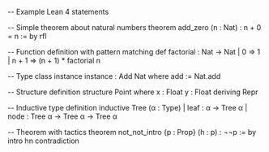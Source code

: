 -- Example Lean 4 statements

-- Simple theorem about natural numbers
theorem add_zero (n : Nat) : n + 0 = n := by
  rfl

-- Function definition with pattern matching
def factorial : Nat → Nat
  | 0 => 1
  | n + 1 => (n + 1) * factorial n

-- Type class instance
instance : Add Nat where
  add := Nat.add

-- Structure definition
structure Point where
  x : Float
  y : Float
  deriving Repr

-- Inductive type definition
inductive Tree (α : Type)
  | leaf : α → Tree α
  | node : Tree α → Tree α → Tree α

-- Theorem with tactics
theorem not_not_intro {p : Prop} (h : p) : ¬¬p := by
  intro hn
  contradiction

